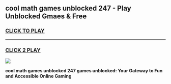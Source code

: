 
## cool math games unblocked 247 - Play Unblocked Gmaes & Free
<h3>
<a href="https://news.freeplayer.one?title=cool_math_games_unblocked_247&ref=16F">CLICK TO PLAY</a></h3>
<hr>

<h3>
<a href="https://news.freeplayer.one?title=cool_math_games_unblocked_247&ref=16F">CLICK 2 PLAY</a>
  
</h3>

<a href="https://news.freeplayer.one?title=cool_math_games_unblocked_247&ref=16F/"><img src="https://clearcache.store/games.png"></a>


**cool math games unblocked 247 games unblocked: Your Gateway to Fun and Accessible Online Gaming**
